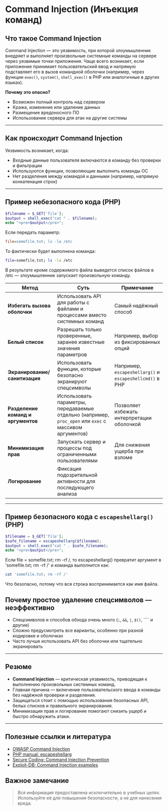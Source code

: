 # Command Injection (Инъекция команд)

## Что такое Command Injection

Command Injection — это уязвимость, при которой злоумышленник внедряет и выполняет произвольные системные команды на сервере через уязвимые точки приложения. Чаще всего возникает, если приложение принимает пользовательский ввод и напрямую подставляет его в вызов командной оболочки (например, через функции `exec()`, `system()`, `shell_exec()` в PHP или аналогичные в других языках).

**Почему это опасно?**

- Возможен полный контроль над сервером  
- Кража, изменение или удаление данных  
- Размещение вредоносного ПО  
- Использование сервера для атак на другие системы  

---

## Как происходит Command Injection

Уязвимость возникает, когда:

- Входные данные пользователя включаются в команду без проверки и фильтрации  
- Используются функции, позволяющие выполнить команды ОС  
- Нет разделения между командой и данными (например, напрямую конкатенация строк)  

---

## Пример небезопасного кода (PHP)

```php
$filename = $_GET['file'];
$output = shell_exec("cat " . $filename);
echo "<pre>$output</pre>";
```

Если передать параметр:

```ini
file=somefile.txt; ls -la /etc
```

То фактически будет выполнена команда:

```bash
file=somefile.txt; ls -la /etc
```

В результате кроме содержимого файла выведется список файлов в /etc — злоумышленник запускает произвольную команду.


| Метод                 | Суть                                                         | Примечание                         |
|-----------------------|--------------------------------------------------------------|-----------------------------------|
| **Избегать вызова оболочки** | Использовать API для работы с файлами и процессами вместо системных команд | Самый надёжный способ              |
| **Белый список**      | Разрешать только проверенные, заранее известные значения параметров | Например, выбор из фиксированных опций |
| **Экранирование/санитизация** | Использовать функции, которые безопасно экранируют спецсимволы | Например, `escapeshellarg()` и `escapeshellcmd()` в PHP |
| **Разделение команд и аргументов** | Использовать параметры, передаваемые отдельно (например, `proc_open` или `exec` с массивом аргументов) | Позволяет избежать интерпретации оболочкой |
| **Минимизация прав**  | Запускать сервер и процессы под ограниченными пользователями | Для снижения ущерба при взломе    |
| **Логирование**       | Фиксация подозрительной активности для последующего анализа |                                    |

---

## Пример безопасного кода с `escapeshellarg()` (PHP)

```php
$filename = $_GET['file'];
$safe_filename = escapeshellarg($filename);
$output = shell_exec("cat " . $safe_filename);
echo "<pre>$output</pre>";
```

Если file = somefile.txt; rm -rf /, то escapeshellarg() превратит аргумент в 'somefile.txt; rm -rf /' и команда выполнится как:

```bash
cat 'somefile.txt; rm -rf /'
```

Что безопасно, потому что вся строка воспринимается как имя файла.

## Почему простое удаление спецсимволов — неэффективно

- Спецсимволов и способов обхода очень много (`;`, `&&`, `|`, `$()`, ```` и другие)  
- Сложно предусмотреть все варианты, особенно при разной кодировке и оболочках  
- Часто лучше использовать API без оболочки или тщательно экранировать  

---

## Резюме

- **Command Injection** — критическая уязвимость, приводящая к выполнению произвольных системных команд.  
- Главная причина — включение пользовательского ввода в команды без надёжной проверки и разделения.  
- Защищаться стоит с помощью использования безопасных API, белых списков и правильного экранирования.  
- Минимизация прав и логирование помогают снизить ущерб и быстро обнаружить атаки.

---

## Полезные ссылки и литература

- [OWASP Command Injection](https://owasp.org/www-community/attacks/Command_Injection)  
- [PHP manual: escapeshellarg](https://www.php.net/manual/ru/function.escapeshellarg.php)  
- [Secure Coding: Command Injection Prevention](https://www.veracode.com/security/command-injection)  
- [Exploit-DB: Command Injection examples](https://www.exploit-db.com/)  


## Важное замечание

> Вся информация предоставлена исключительно в учебных целях. Используйте её для повышения безопасности, а не для нанесения вреда.